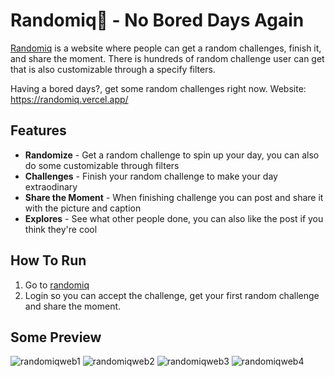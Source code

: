 # Randomiq🎲 - No Bored Days Again
[Randomiq](https://randomiq.vercel.app/) is a website where people can get a random challenges, finish it, and share the moment. There is hundreds of random challenge user can get that is also customizable through a specify filters.

Having a bored days?, get some random challenges right now. Website: https://randomiq.vercel.app/

## Features ##
<ul>
  <li><b>Randomize</b> - Get a random challenge to spin up your day, you can also do some customizable through filters</li>
  <li><b>Challenges</b> - Finish your random challenge to make your day extraodinary</li>
  <li><b>Share the Moment</b> - When finishing challenge you can post and share it with the picture and caption</li>
  <li><b>Explores</b> - See what other people done, you can also like the post if you think they're cool</li>
</ul>

## How To Run ##
1. Go to [randomiq](https://randomiq.vercel.app/)
2. Login so you can accept the challenge, get your first random challenge and share the moment.

## Some Preview ##
![randomiqweb1](https://user-images.githubusercontent.com/70552996/163720712-e1a9de8b-8ea6-4cc8-9d6c-78bb3e49dd6f.jpeg)
![randomiqweb2](https://user-images.githubusercontent.com/70552996/163720718-f7ef51a4-7a7c-4225-97a7-702d012ee57c.jpeg)
![randomiqweb3](https://user-images.githubusercontent.com/70552996/163720721-48ac952e-1ea3-4b04-8b18-ffcb507a2deb.jpeg)
![randomiqweb4](https://user-images.githubusercontent.com/70552996/163720725-a3c77c7b-4934-4cdb-a259-7e04eecd86ee.jpeg)

